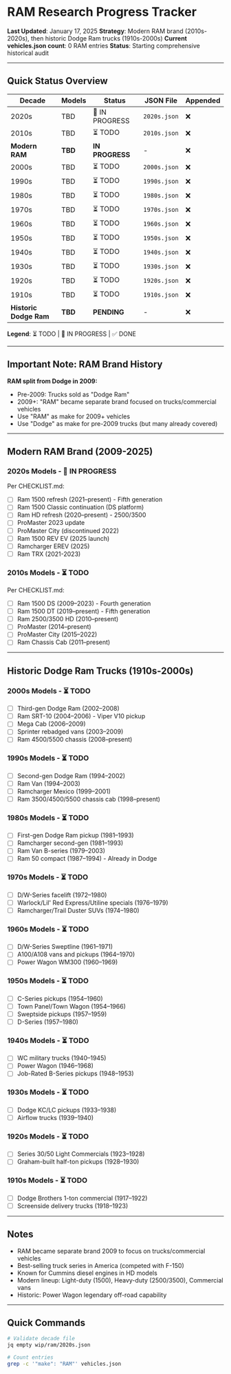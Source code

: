 # RAM Research Progress Tracker

**Last Updated**: January 17, 2025
**Strategy**: Modern RAM brand (2010s-2020s), then historic Dodge Ram trucks (1910s-2000s)
**Current vehicles.json count**: 0 RAM entries
**Status**: Starting comprehensive historical audit

---

## Quick Status Overview

| Decade | Models | Status | JSON File | Appended |
|--------|--------|--------|-----------|----------|
| 2020s  | TBD    | 🔄 IN PROGRESS | `2020s.json` | ❌ |
| 2010s  | TBD    | ⏳ TODO | `2010s.json` | ❌ |
| **Modern RAM** | **TBD** | **IN PROGRESS** | - | ❌ |
| 2000s  | TBD    | ⏳ TODO | `2000s.json` | ❌ |
| 1990s  | TBD    | ⏳ TODO | `1990s.json` | ❌ |
| 1980s  | TBD    | ⏳ TODO | `1980s.json` | ❌ |
| 1970s  | TBD    | ⏳ TODO | `1970s.json` | ❌ |
| 1960s  | TBD    | ⏳ TODO | `1960s.json` | ❌ |
| 1950s  | TBD    | ⏳ TODO | `1950s.json` | ❌ |
| 1940s  | TBD    | ⏳ TODO | `1940s.json` | ❌ |
| 1930s  | TBD    | ⏳ TODO | `1930s.json` | ❌ |
| 1920s  | TBD    | ⏳ TODO | `1920s.json` | ❌ |
| 1910s  | TBD    | ⏳ TODO | `1910s.json` | ❌ |
| **Historic Dodge Ram** | **TBD** | **PENDING** | - | ❌ |

**Legend**: ⏳ TODO | 🔄 IN PROGRESS | ✅ DONE

---

## Important Note: RAM Brand History

**RAM split from Dodge in 2009:**
- Pre-2009: Trucks sold as "Dodge Ram"
- 2009+: "RAM" became separate brand focused on trucks/commercial vehicles
- Use "RAM" as make for 2009+ vehicles
- Use "Dodge" as make for pre-2009 trucks (but many already covered)

---

## Modern RAM Brand (2009-2025)

### 2020s Models - 🔄 IN PROGRESS
Per CHECKLIST.md:
- [ ] Ram 1500 refresh (2021–present) - Fifth generation
- [ ] Ram 1500 Classic continuation (DS platform)
- [ ] Ram HD refresh (2020–present) - 2500/3500
- [ ] ProMaster 2023 update
- [ ] ProMaster City (discontinued 2022)
- [ ] Ram 1500 REV EV (2025 launch)
- [ ] Ramcharger EREV (2025)
- [ ] Ram TRX (2021-2023)

### 2010s Models - ⏳ TODO
Per CHECKLIST.md:
- [ ] Ram 1500 DS (2009–2023) - Fourth generation
- [ ] Ram 1500 DT (2019–present) - Fifth generation
- [ ] Ram 2500/3500 HD (2010–present)
- [ ] ProMaster (2014–present)
- [ ] ProMaster City (2015–2022)
- [ ] Ram Chassis Cab (2011–present)

---

## Historic Dodge Ram Trucks (1910s-2000s)

### 2000s Models - ⏳ TODO
- [ ] Third-gen Dodge Ram (2002–2008)
- [ ] Ram SRT-10 (2004–2006) - Viper V10 pickup
- [ ] Mega Cab (2006–2009)
- [ ] Sprinter rebadged vans (2003–2009)
- [ ] Ram 4500/5500 chassis (2008–present)

### 1990s Models - ⏳ TODO
- [ ] Second-gen Dodge Ram (1994–2002)
- [ ] Ram Van (1994–2003)
- [ ] Ramcharger Mexico (1999–2001)
- [ ] Ram 3500/4500/5500 chassis cab (1998–present)

### 1980s Models - ⏳ TODO
- [ ] First-gen Dodge Ram pickup (1981–1993)
- [ ] Ramcharger second-gen (1981–1993)
- [ ] Ram Van B-series (1979–2003)
- [ ] Ram 50 compact (1987–1994) - Already in Dodge

### 1970s Models - ⏳ TODO
- [ ] D/W-Series facelift (1972–1980)
- [ ] Warlock/Lil' Red Express/Utiline specials (1976–1979)
- [ ] Ramcharger/Trail Duster SUVs (1974–1980)

### 1960s Models - ⏳ TODO
- [ ] D/W-Series Sweptline (1961–1971)
- [ ] A100/A108 vans and pickups (1964–1970)
- [ ] Power Wagon WM300 (1960–1969)

### 1950s Models - ⏳ TODO
- [ ] C-Series pickups (1954–1960)
- [ ] Town Panel/Town Wagon (1954–1966)
- [ ] Sweptside pickups (1957–1959)
- [ ] D-Series (1957–1980)

### 1940s Models - ⏳ TODO
- [ ] WC military trucks (1940–1945)
- [ ] Power Wagon (1946–1968)
- [ ] Job-Rated B-Series pickups (1948–1953)

### 1930s Models - ⏳ TODO
- [ ] Dodge KC/LC pickups (1933–1938)
- [ ] Airflow trucks (1939–1940)

### 1920s Models - ⏳ TODO
- [ ] Series 30/50 Light Commercials (1923–1928)
- [ ] Graham-built half-ton pickups (1928–1930)

### 1910s Models - ⏳ TODO
- [ ] Dodge Brothers 1-ton commercial (1917–1922)
- [ ] Screenside delivery trucks (1918–1923)

---

## Notes

- RAM became separate brand 2009 to focus on trucks/commercial vehicles
- Best-selling truck series in America (competed with F-150)
- Known for Cummins diesel engines in HD models
- Modern lineup: Light-duty (1500), Heavy-duty (2500/3500), Commercial vans
- Historic: Power Wagon legendary off-road capability

---

## Quick Commands

```bash
# Validate decade file
jq empty wip/ram/2020s.json

# Count entries
grep -c '"make": "RAM"' vehicles.json
```
